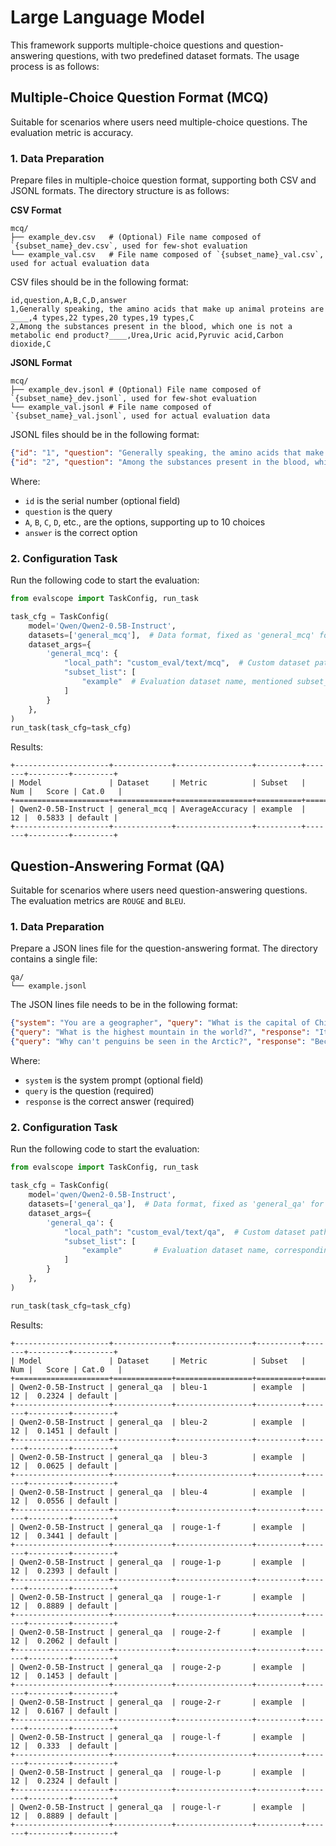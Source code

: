 # Large Language Model

This framework supports multiple-choice questions and question-answering questions, with two predefined dataset formats. The usage process is as follows:

## Multiple-Choice Question Format (MCQ)
Suitable for scenarios where users need multiple-choice questions. The evaluation metric is accuracy.

### 1. Data Preparation

Prepare files in multiple-choice question format, supporting both CSV and JSONL formats. The directory structure is as follows:

**CSV Format**

```text
mcq/
├── example_dev.csv   # (Optional) File name composed of `{subset_name}_dev.csv`, used for few-shot evaluation
└── example_val.csv   # File name composed of `{subset_name}_val.csv`, used for actual evaluation data
```

CSV files should be in the following format:

```text
id,question,A,B,C,D,answer
1,Generally speaking, the amino acids that make up animal proteins are ____,4 types,22 types,20 types,19 types,C
2,Among the substances present in the blood, which one is not a metabolic end product?____,Urea,Uric acid,Pyruvic acid,Carbon dioxide,C
```

**JSONL Format**

```text
mcq/
├── example_dev.jsonl # (Optional) File name composed of `{subset_name}_dev.jsonl`, used for few-shot evaluation
└── example_val.jsonl # File name composed of `{subset_name}_val.jsonl`, used for actual evaluation data
```

JSONL files should be in the following format:

```json
{"id": "1", "question": "Generally speaking, the amino acids that make up animal proteins are ____", "A": "4 types", "B": "22 types", "C": "20 types", "D": "19 types", "answer": "C"}
{"id": "2", "question": "Among the substances present in the blood, which one is not a metabolic end product?____", "A": "Urea", "B": "Uric acid", "C": "Pyruvic acid", "D": "Carbon dioxide", "answer": "C"}
```

Where:
- `id` is the serial number (optional field)
- `question` is the query
- `A`, `B`, `C`, `D`, etc., are the options, supporting up to 10 choices
- `answer` is the correct option

### 2. Configuration Task

Run the following code to start the evaluation:
```python
from evalscope import TaskConfig, run_task

task_cfg = TaskConfig(
    model='Qwen/Qwen2-0.5B-Instruct',
    datasets=['general_mcq'],  # Data format, fixed as 'general_mcq' for multiple-choice format
    dataset_args={
        'general_mcq': {
            "local_path": "custom_eval/text/mcq",  # Custom dataset path
            "subset_list": [
                "example"  # Evaluation dataset name, mentioned subset_name
            ]
        }
    },
)
run_task(task_cfg=task_cfg)
```

Results:
```text
+---------------------+-------------+-----------------+----------+-------+---------+---------+
| Model               | Dataset     | Metric          | Subset   |   Num |   Score | Cat.0   |
+=====================+=============+=================+==========+=======+=========+=========+
| Qwen2-0.5B-Instruct | general_mcq | AverageAccuracy | example  |    12 |  0.5833 | default |
+---------------------+-------------+-----------------+----------+-------+---------+---------+
```

## Question-Answering Format (QA)
Suitable for scenarios where users need question-answering questions. The evaluation metrics are `ROUGE` and `BLEU`.

### 1. Data Preparation
Prepare a JSON lines file for the question-answering format. The directory contains a single file:

```text
qa/
└── example.jsonl
```

The JSON lines file needs to be in the following format:

```json
{"system": "You are a geographer", "query": "What is the capital of China?", "response": "The capital of China is Beijing"}
{"query": "What is the highest mountain in the world?", "response": "It's Mount Everest"}
{"query": "Why can't penguins be seen in the Arctic?", "response": "Because penguins mostly live in Antarctica"}
```

Where:
- `system` is the system prompt (optional field)
- `query` is the question (required)
- `response` is the correct answer (required)

### 2. Configuration Task

Run the following code to start the evaluation:
```python
from evalscope import TaskConfig, run_task

task_cfg = TaskConfig(
    model='qwen/Qwen2-0.5B-Instruct',
    datasets=['general_qa'],  # Data format, fixed as 'general_qa' for question-answering format
    dataset_args={
        'general_qa': {
            "local_path": "custom_eval/text/qa",  # Custom dataset path
            "subset_list": [
                "example"       # Evaluation dataset name, corresponding to * in the above *.jsonl
            ]
        }
    },
)

run_task(task_cfg=task_cfg)
```

Results:
```text
+---------------------+-------------+-----------------+----------+-------+---------+---------+
| Model               | Dataset     | Metric          | Subset   |   Num |   Score | Cat.0   |
+=====================+=============+=================+==========+=======+=========+=========+
| Qwen2-0.5B-Instruct | general_qa  | bleu-1          | example  |    12 |  0.2324 | default |
+---------------------+-------------+-----------------+----------+-------+---------+---------+
| Qwen2-0.5B-Instruct | general_qa  | bleu-2          | example  |    12 |  0.1451 | default |
+---------------------+-------------+-----------------+----------+-------+---------+---------+
| Qwen2-0.5B-Instruct | general_qa  | bleu-3          | example  |    12 |  0.0625 | default |
+---------------------+-------------+-----------------+----------+-------+---------+---------+
| Qwen2-0.5B-Instruct | general_qa  | bleu-4          | example  |    12 |  0.0556 | default |
+---------------------+-------------+-----------------+----------+-------+---------+---------+
| Qwen2-0.5B-Instruct | general_qa  | rouge-1-f       | example  |    12 |  0.3441 | default |
+---------------------+-------------+-----------------+----------+-------+---------+---------+
| Qwen2-0.5B-Instruct | general_qa  | rouge-1-p       | example  |    12 |  0.2393 | default |
+---------------------+-------------+-----------------+----------+-------+---------+---------+
| Qwen2-0.5B-Instruct | general_qa  | rouge-1-r       | example  |    12 |  0.8889 | default |
+---------------------+-------------+-----------------+----------+-------+---------+---------+
| Qwen2-0.5B-Instruct | general_qa  | rouge-2-f       | example  |    12 |  0.2062 | default |
+---------------------+-------------+-----------------+----------+-------+---------+---------+
| Qwen2-0.5B-Instruct | general_qa  | rouge-2-p       | example  |    12 |  0.1453 | default |
+---------------------+-------------+-----------------+----------+-------+---------+---------+
| Qwen2-0.5B-Instruct | general_qa  | rouge-2-r       | example  |    12 |  0.6167 | default |
+---------------------+-------------+-----------------+----------+-------+---------+---------+
| Qwen2-0.5B-Instruct | general_qa  | rouge-l-f       | example  |    12 |  0.333  | default |
+---------------------+-------------+-----------------+----------+-------+---------+---------+
| Qwen2-0.5B-Instruct | general_qa  | rouge-l-p       | example  |    12 |  0.2324 | default |
+---------------------+-------------+-----------------+----------+-------+---------+---------+
| Qwen2-0.5B-Instruct | general_qa  | rouge-l-r       | example  |    12 |  0.8889 | default |
+---------------------+-------------+-----------------+----------+-------+---------+---------+ 
```
